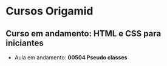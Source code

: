 # Cursos Origamid

## Curso em andamento: HTML e CSS para iniciantes
- Aula em andamento: **00504 Pseudo classes**